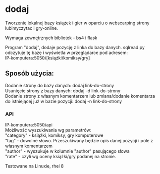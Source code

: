 # dodaj
Tworzenie lokalnej bazy książek i gier w oparciu o webscarping strony lubimyczytac i gry-online.

Wymaga zewnętrznych bibliotek - bs4 i flask

Program "dodaj", dodaje pozycję z linka do bazy danych.
sqlread.py odczytuje tę bazę i wyświetla w przeglądarce pod adresem:</br>
IP-komputera:5050/[książki/komiksy/gry]

<h2>Sposób użycia:</h2>

Dodanie strony do bazy danych: dodaj link-do-strony</br>
Usunięcie strony z bazy danych: dodaj -d link-do-strony</br>
Dodanie strony z własnym komentarzem lub zmiana/dodanie komentarza do istniejącej już w bazie pozycji: dodaj -n link-do-strony</br>

<h3>API</h3>
IP-komputera:5050/api</br>
Możliwość wyszukiwania wg parametrów:</br>  
"category" - książki, komiksy, gry komputerowe</br>
"tag" - dowolne słowo. Przeszukiwany będzie opis danej pozycji i pole z własnym komentarzem</br>
"author" - wyszukuje w kolumnie "author" pasującego słowa </br>
"rate" - czyli wg oceny książki/gry podanej na stronie.</br>

Testowane na Linuxie, rhel 8
